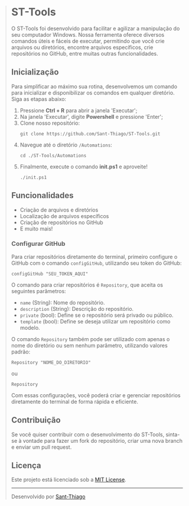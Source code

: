 > # ST-Tools
> 
> O ST-Tools foi desenvolvido para facilitar e agilizar a manipulação do seu computador Windows. Nossa ferramenta oferece diversos comandos úteis e fáceis de executar, permitindo que você crie arquivos ou diretórios, encontre arquivos específicos, crie repositórios no GitHub, entre muitas outras funcionalidades.
> 
>
> ## Inicialização
> 
> Para simplificar ao máximo sua rotina, desenvolvemos um comando para inicializar e disponibilizar os comandos em qualquer diretório. Siga as etapas abaixo:
> 
> 1. Pressione **Ctrl + R** para abrir a janela 'Executar';
> 2. Na janela 'Executar', digite **Powershell** e pressione 'Enter';
> 3. Clone nosso repositório:
>    ```shell
>    git clone https://github.com/Sant-Thiago/ST-Tools.git
>    ```
> 4. Navegue até o diretório `/Automations`:
>    ```shell
>    cd ./ST-Tools/Automations
>    ```
> 5. Finalmente, execute o comando **init.ps1** e aproveite!
>    ```shell
>    ./init.ps1
>    ```
> 
>
> ## Funcionalidades
> 
> - Criação de arquivos e diretórios
> - Localização de arquivos específicos
> - Criação de repositórios no GitHub
> - E muito mais!
> 
> 
> ### Configurar GitHub
> 
> Para criar repositórios diretamente do terminal, primeiro configure o GitHub com o comando `configGitHub`, utilizando seu token do GitHub:
> 
> ```shell
> configGitHub "SEU_TOKEN_AQUI"
> ```
> 
> O comando para criar repositórios é `Repository`, que aceita os seguintes parâmetros:
> 
> - `name` (String): Nome do repositório.
> - `description` (String): Descrição do repositório.
> - `private` (bool): Define se o repositório será privado ou público.
> - `template` (bool): Define se deseja utilizar um repositório como modelo.
> 
> O comando `Repository` também pode ser utilizado com apenas o nome do diretório ou sem nenhum parâmetro, utilizando valores padrão:
> 
> ```shell
> Repository "NOME_DO_DIRETORIO"
> ```
> 
> ou
> 
> ```shell
> Repository
> ```
> 
> Com essas configurações, você poderá criar e gerenciar repositórios diretamente do terminal de forma rápida e eficiente.
>
>
> ## Contribuição
> 
> Se você quiser contribuir com o desenvolvimento do ST-Tools, sinta-se à vontade para fazer um fork do repositório, criar uma nova branch e enviar um pull request.
> 
>
> ## Licença
> 
> Este projeto está licenciado sob a [MIT License](LICENSE).
> 
> ---
> 
> Desenvolvido por [Sant-Thiago](https://github.com/Sant-Thiago)
